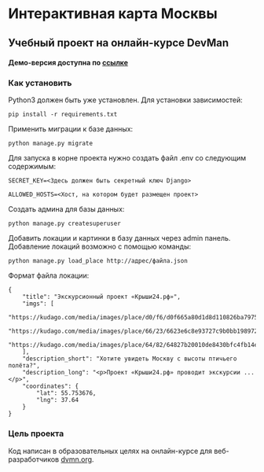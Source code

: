 # Интерактивная карта Москвы

## Учебный проект на онлайн-курсе DevMan

#### Демо-версия доступна по <a target="_blank" href="http://spavlov.pythonanywhere.com/map/">ссылке</a>

### Как установить

Python3 должен быть уже установлен. 
Для установки зависимостей:

```
pip install -r requirements.txt
```

Применить миграции к базе данных:

````
python manage.py migrate
````

Для запуска в корне проекта нужно создать файл .env со следующим содержимым:

```
SECRET_KEY=<Здесь должен быть секретный ключ Django>

ALLOWED_HOSTS=<Хост, на котором будет размещен проект>
```

Создать админа для базы данных:

```
python manage.py createsuperuser
```

Добавить локации и картинки в базу данных через admin панель.<br>
Добавление локаций возможно с помощью команды:

```
python manage.py load_place http://адрес/файла.json
```

Формат файла локации:

```
{
    "title": "Экскурсионный проект «Крыши24.рф»",
    "imgs": [
        "https://kudago.com/media/images/place/d0/f6/d0f665a80d1d8d110826ba797569df02.jpg",
        "https://kudago.com/media/images/place/66/23/6623e6c8e93727c9b0bb198972d9e9fa.jpg",
        "https://kudago.com/media/images/place/64/82/64827b20010de8430bfc4fb14e786c19.jpg",
    ],
    "description_short": "Хотите увидеть Москву с высоты птичьего полёта?",
    "description_long": "<p>Проект «Крыши24.рф» проводит экскурсии ...</p>",
    "coordinates": {
        "lat": 55.753676,
        "lng": 37.64
    }
}
```


### Цель проекта

Код написан в образовательных целях на онлайн-курсе для веб-разработчиков [dvmn.org](https://dvmn.org/).
